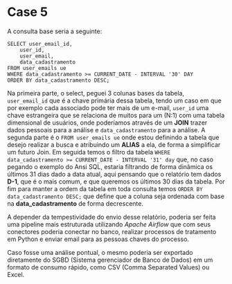 # Case 5

A consulta base seria a seguinte:

```
SELECT user_email_id,
    user_id,
    user_email,
    data_cadastramento
FROM user_emails ue
WHERE data_cadastramento >= CURRENT_DATE - INTERVAL '30' DAY
ORDER BY data_cadastramento DESC;
```

Na primeira parte, o select, peguei 3 colunas bases da tabela, `user_email_id` que é a chave primária dessa tabela, tendo um caso em que por exemplo cada associado pode ter mais de um e-mail, `user_id` uma chave estrangeira que se relaciona de muitos para um (N:1) com uma tabela dimensional de usuários, onde poderíamos através de um **JOIN** trazer dados pessoais para a análise e `data_cadastramento` para a análise.
A segunda parte é o `FROM user_emails ue` onde estou definindo a tabela que desejo realizar a busca e atribuindo um **ALIAS** a ela, de forma a simplificar um futuro Join.
Em seguida temos o filtro da tabela `WHERE data_cadastramento >= CURRENT_DATE - INTERVAL '31' day` que, no caso pegando o exemplo do Ansi SQL, estaria filtrando de forma dinâmica os últimos 31 dias dado a data atual, aqui pensando que o relatório tem dados **D-1**, que é o mais comum, e que queremos os últimos 30 dias da tabela.
Por fim para manter a ordem da tabela em toda consulta temos `ORDER BY data_cadastramento DESC;` que define que a coluna seja ordenada com base na **data_cadastramento** de forma decrescente.

A depender da tempestividade do envio desse relatório, poderia ser feita uma pipeline mais estruturada utilizando _Apache Airflow_ que com seus conectores poderia conectar no banco, realizar processos de tratamento em Python e enviar email para as pessoas chaves do processo.

Caso fosse uma análise pontual, o mesmo poderia ser exportado diretamente do SGBD (Sistema gerenciador de Banco de Dados) em um formato de consumo rápido, como CSV (Comma Separated Values) ou Excel.
